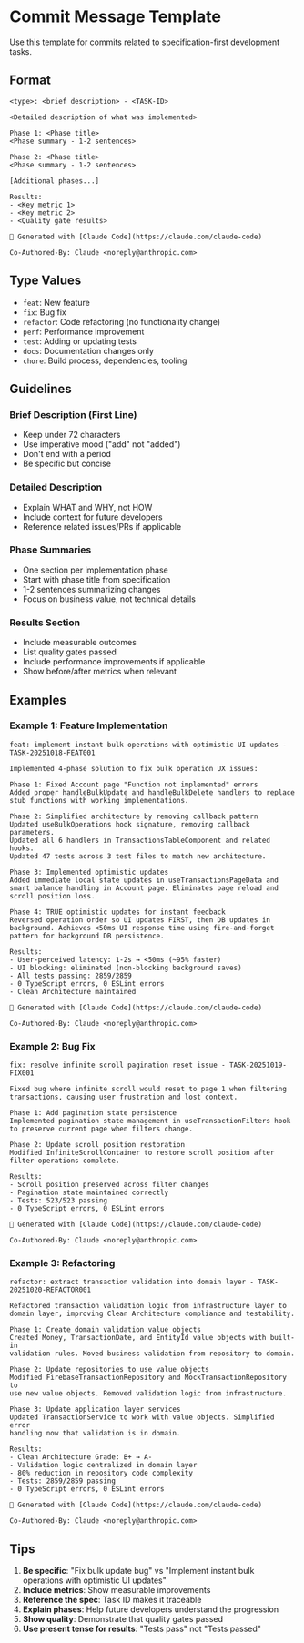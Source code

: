 # Commit Message Template

Use this template for commits related to specification-first development tasks.

## Format

```
<type>: <brief description> - <TASK-ID>

<Detailed description of what was implemented>

Phase 1: <Phase title>
<Phase summary - 1-2 sentences>

Phase 2: <Phase title>
<Phase summary - 1-2 sentences>

[Additional phases...]

Results:
- <Key metric 1>
- <Key metric 2>
- <Quality gate results>

🤖 Generated with [Claude Code](https://claude.com/claude-code)

Co-Authored-By: Claude <noreply@anthropic.com>
```

## Type Values

- `feat`: New feature
- `fix`: Bug fix
- `refactor`: Code refactoring (no functionality change)
- `perf`: Performance improvement
- `test`: Adding or updating tests
- `docs`: Documentation changes only
- `chore`: Build process, dependencies, tooling

## Guidelines

### Brief Description (First Line)
- Keep under 72 characters
- Use imperative mood ("add" not "added")
- Don't end with a period
- Be specific but concise

### Detailed Description
- Explain WHAT and WHY, not HOW
- Include context for future developers
- Reference related issues/PRs if applicable

### Phase Summaries
- One section per implementation phase
- Start with phase title from specification
- 1-2 sentences summarizing changes
- Focus on business value, not technical details

### Results Section
- Include measurable outcomes
- List quality gates passed
- Include performance improvements if applicable
- Show before/after metrics when relevant

## Examples

### Example 1: Feature Implementation

```
feat: implement instant bulk operations with optimistic UI updates - TASK-20251018-FEAT001

Implemented 4-phase solution to fix bulk operation UX issues:

Phase 1: Fixed Account page "Function not implemented" errors
Added proper handleBulkUpdate and handleBulkDelete handlers to replace
stub functions with working implementations.

Phase 2: Simplified architecture by removing callback pattern
Updated useBulkOperations hook signature, removing callback parameters.
Updated all 6 handlers in TransactionsTableComponent and related hooks.
Updated 47 tests across 3 test files to match new architecture.

Phase 3: Implemented optimistic updates
Added immediate local state updates in useTransactionsPageData and
smart balance handling in Account page. Eliminates page reload and
scroll position loss.

Phase 4: TRUE optimistic updates for instant feedback
Reversed operation order so UI updates FIRST, then DB updates in
background. Achieves <50ms UI response time using fire-and-forget
pattern for background DB persistence.

Results:
- User-perceived latency: 1-2s → <50ms (~95% faster)
- UI blocking: eliminated (non-blocking background saves)
- All tests passing: 2859/2859
- 0 TypeScript errors, 0 ESLint errors
- Clean Architecture maintained

🤖 Generated with [Claude Code](https://claude.com/claude-code)

Co-Authored-By: Claude <noreply@anthropic.com>
```

### Example 2: Bug Fix

```
fix: resolve infinite scroll pagination reset issue - TASK-20251019-FIX001

Fixed bug where infinite scroll would reset to page 1 when filtering
transactions, causing user frustration and lost context.

Phase 1: Add pagination state persistence
Implemented pagination state management in useTransactionFilters hook
to preserve current page when filters change.

Phase 2: Update scroll position restoration
Modified InfiniteScrollContainer to restore scroll position after
filter operations complete.

Results:
- Scroll position preserved across filter changes
- Pagination state maintained correctly
- Tests: 523/523 passing
- 0 TypeScript errors, 0 ESLint errors

🤖 Generated with [Claude Code](https://claude.com/claude-code)

Co-Authored-By: Claude <noreply@anthropic.com>
```

### Example 3: Refactoring

```
refactor: extract transaction validation into domain layer - TASK-20251020-REFACTOR001

Refactored transaction validation logic from infrastructure layer to
domain layer, improving Clean Architecture compliance and testability.

Phase 1: Create domain validation value objects
Created Money, TransactionDate, and EntityId value objects with built-in
validation rules. Moved business validation from repository to domain.

Phase 2: Update repositories to use value objects
Modified FirebaseTransactionRepository and MockTransactionRepository to
use new value objects. Removed validation logic from infrastructure.

Phase 3: Update application layer services
Updated TransactionService to work with value objects. Simplified error
handling now that validation is in domain.

Results:
- Clean Architecture Grade: B+ → A-
- Validation logic centralized in domain layer
- 80% reduction in repository code complexity
- Tests: 2859/2859 passing
- 0 TypeScript errors, 0 ESLint errors

🤖 Generated with [Claude Code](https://claude.com/claude-code)

Co-Authored-By: Claude <noreply@anthropic.com>
```

## Tips

1. **Be specific**: "Fix bulk update bug" vs "Implement instant bulk operations with optimistic UI updates"
2. **Include metrics**: Show measurable improvements
3. **Reference the spec**: Task ID makes it traceable
4. **Explain phases**: Help future developers understand the progression
5. **Show quality**: Demonstrate that quality gates passed
6. **Use present tense for results**: "Tests pass" not "Tests passed"
